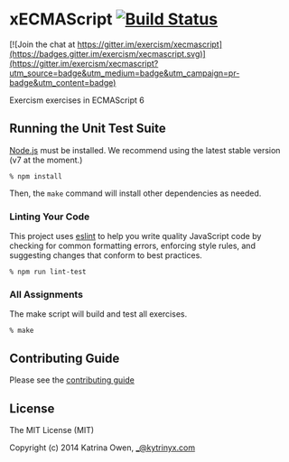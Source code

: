 # xECMAScript [![Build Status](https://travis-ci.org/exercism/xecmascript.svg?branch=master)](https://travis-ci.org/exercism/xecmascript)

[![Join the chat at https://gitter.im/exercism/xecmascript](https://badges.gitter.im/exercism/xecmascript.svg)](https://gitter.im/exercism/xecmascript?utm_source=badge&utm_medium=badge&utm_campaign=pr-badge&utm_content=badge)

Exercism exercises in ECMAScript 6

## Running the Unit Test Suite

[Node.js](https://nodejs.org) must be installed.  We recommend using the latest stable version (v7 at the moment.)

    % npm install

Then, the `make` command will install other dependencies as needed.

### Linting Your Code
This project uses [eslint](https://github.com/eslint/eslint) to help you write quality JavaScript code by checking for common formatting errors, enforcing style rules, and suggesting changes that conform to best practices.  

    % npm run lint-test
   

### All Assignments
The make script will build and test all exercises.

    % make

## Contributing Guide

Please see the [contributing guide](https://github.com/exercism/x-api/blob/master/CONTRIBUTING.md#the-exercise-data)

## License

The MIT License (MIT)

Copyright (c) 2014 Katrina Owen, _@kytrinyx.com

